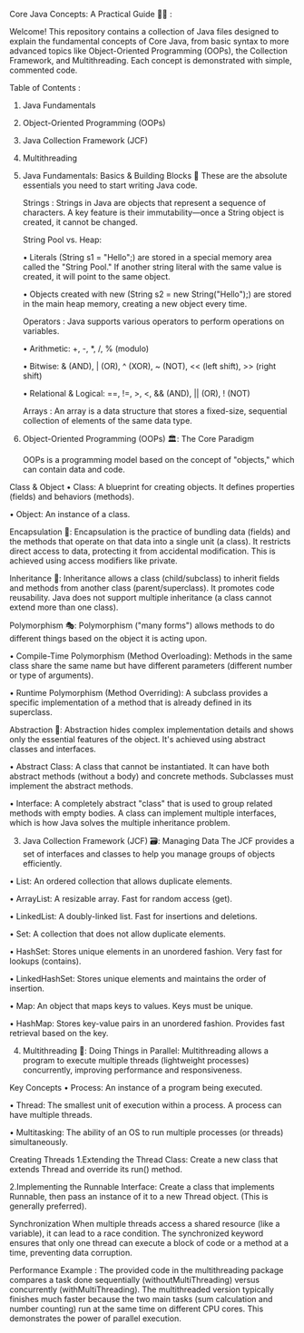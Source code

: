 Core Java Concepts: A Practical Guide 🧑‍💻 : 


Welcome! This repository contains a collection of Java files designed to explain the fundamental concepts of Core Java, from basic syntax to more advanced topics like Object-Oriented Programming (OOPs), the Collection Framework, and Multithreading. Each concept is demonstrated with simple, commented code.

Table of Contents : 
 1. Java Fundamentals

 2. Object-Oriented Programming (OOPs)

 3. Java Collection Framework (JCF)

 4. Multithreading

1. Java Fundamentals: Basics & Building Blocks 🧱
    These are the absolute essentials you need to start writing Java code.
   
    Strings : Strings in Java are objects that represent a sequence of characters. A key feature is their immutability—once a String object is created, it cannot be changed.

    String Pool vs. Heap:

     • Literals (String s1 = "Hello";) are stored in a special memory area called the "String Pool." If another string literal with the same value is created, it will point to the same object.

     • Objects created with new (String s2 = new String("Hello");) are stored in the main heap memory, creating a new object every time.

   Operators : 
Java supports various operators to perform operations on variables.

   • Arithmetic: +, -, *, /, % (modulo)

   • Bitwise: & (AND), | (OR), ^ (XOR), ~ (NOT), << (left shift), >> (right shift)

   • Relational & Logical: ==, !=, >, <, && (AND), || (OR), ! (NOT)

   Arrays : 
An array is a data structure that stores a fixed-size, sequential collection of elements of the same data type.


2. Object-Oriented Programming (OOPs) 🏛️: The Core Paradigm

   OOPs is a programming model based on the concept of "objects," which can contain data and code.

Class & Object
• Class: A blueprint for creating objects. It defines properties (fields) and behaviors (methods).

• Object: An instance of a class.

Encapsulation 💊:
Encapsulation is the practice of bundling data (fields) and the methods that operate on that data into a single unit (a class). It restricts direct access to data, protecting it from accidental modification. This is achieved using access modifiers like private.

Inheritance 🧬:
Inheritance allows a class (child/subclass) to inherit fields and methods from another class (parent/superclass). It promotes code reusability. Java does not support multiple inheritance (a class cannot extend more than one class).

Polymorphism 🎭:
Polymorphism ("many forms") allows methods to do different things based on the object it is acting upon.

• Compile-Time Polymorphism (Method Overloading): Methods in the same class share the same name but have different parameters (different number or type of arguments).

• Runtime Polymorphism (Method Overriding): A subclass provides a specific implementation of a method that is already defined in its superclass.

Abstraction 👻:
Abstraction hides complex implementation details and shows only the essential features of the object. It's achieved using abstract classes and interfaces.

• Abstract Class: A class that cannot be instantiated. It can have both abstract methods (without a body) and concrete methods. Subclasses must implement the abstract methods.

• Interface: A completely abstract "class" that is used to group related methods with empty bodies. A class can implement multiple interfaces, which is how Java solves the multiple inheritance problem.


3. Java Collection Framework (JCF) 🗃️: Managing Data
   The JCF provides a set of interfaces and classes to help you manage groups of objects efficiently.

• List: An ordered collection that allows duplicate elements.

 • ArrayList: A resizable array. Fast for random access (get).

 • LinkedList: A doubly-linked list. Fast for insertions and deletions.

• Set: A collection that does not allow duplicate elements.

 • HashSet: Stores unique elements in an unordered fashion. Very fast for lookups (contains).

• LinkedHashSet: Stores unique elements and maintains the order of insertion.

• Map: An object that maps keys to values. Keys must be unique.

• HashMap: Stores key-value pairs in an unordered fashion. Provides fast retrieval based on the key.

4. Multithreading 🚀: Doing Things in Parallel:
Multithreading allows a program to execute multiple threads (lightweight processes) concurrently, improving performance and responsiveness.

Key Concepts
• Process: An instance of a program being executed.

• Thread: The smallest unit of execution within a process. A process can have multiple threads.

• Multitasking: The ability of an OS to run multiple processes (or threads) simultaneously.

Creating Threads
1.Extending the Thread Class: Create a new class that extends Thread and override its run() method.

2.Implementing the Runnable Interface: Create a class that implements Runnable, then pass an instance of it to a new Thread object. (This is generally preferred).

Synchronization
When multiple threads access a shared resource (like a variable), it can lead to a race condition. The synchronized keyword ensures that only one thread can execute a block of code or a method at a time, preventing data corruption.


Performance Example :
The provided code in the multithreading package compares a task done sequentially (withoutMultiThreading) versus concurrently (withMultiThreading). The multithreaded version typically finishes much faster because the two main tasks (sum calculation and number counting) run at the same time on different CPU cores. This demonstrates the power of parallel execution.





